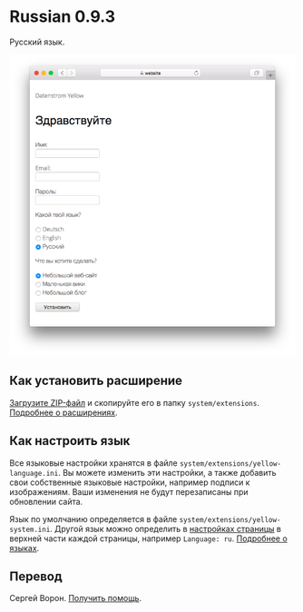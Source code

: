 # Russian 0.9.3

Русский язык.

<p align="center"><img src="SCREENSHOT.png" alt="Скриншот"></p>

## Как установить расширение

[Загрузите ZIP-файл](https://github.com/annaesvensson/yellow-language/raw/main/downloads/russian.zip) и скопируйте его в папку `system/extensions`. [Подробнее о расширениях](https://github.com/annaesvensson/yellow-update).

## Как настроить язык

Все языковые настройки хранятся в файле `system/extensions/yellow-language.ini`. Вы можете изменить эти настройки, а также добавить свои собственные языковые настройки, например подписи к изображениям. Ваши изменения не будут перезаписаны при обновлении сайта.

Язык по умолчанию определяется в файле `system/extensions/yellow-system.ini`. Другой язык можно определить в [настройках страницы](https://github.com/annaesvensson/yellow-core#settings-page) в верхней части каждой страницы, например `Language: ru`. [Подробнее о языках](https://datenstrom.se/yellow/help/how-to-customise-a-language).

## Перевод

Сергей Ворон. [Получить помощь](https://datenstrom.se/yellow/help/).
